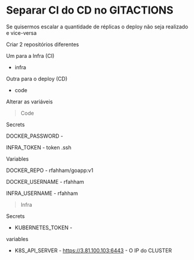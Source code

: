 # Separar CI do CD no GITACTIONS

Se quisermos escalar a quantidade de réplicas o deploy não seja realizado e vice-versa

Criar 2 repositórios diferentes

Um para a Infra (CI)

- infra

Outra para o deploy (CD)

- code

Alterar as variáveis

> Code

Secrets

DOCKER_PASSWORD - 

INFRA_TOKEN - token .ssh

Variables

DOCKER_REPO - rfahham/goapp:v1

DOCKER_USERNAME - rfahham

INFRA_USERNAME - rfahham


> Infra

Secrets

- KUBERNETES_TOKEN - 

variables

- K8S_API_SERVER - https://3.81.100.103:6443 - O IP do CLUSTER